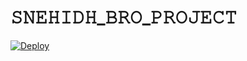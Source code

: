 # 𝚂𝙽𝙴𝙷𝙸𝙳𝙷_𝙱𝚁𝙾_𝙿𝚁𝙾𝙹𝙴𝙲𝚃

[![Deploy](https://www.herokucdn.com/deploy/button.svg)](https://heroku.com/deploy?template=https://github.com/Rinumodz/PYROGRAM-BY_SNEHIDH)



